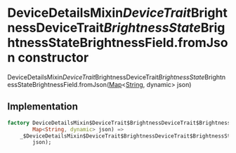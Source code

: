 


# DeviceDetailsMixin$DeviceTrait$BrightnessDeviceTrait$BrightnessState$BrightnessStateBrightnessField.fromJson constructor







DeviceDetailsMixin$DeviceTrait$BrightnessDeviceTrait$BrightnessState$BrightnessStateBrightnessField.fromJson([Map](https://api.flutter.dev/flutter/dart-core/Map-class.html)&lt;[String](https://api.flutter.dev/flutter/dart-core/String-class.html), dynamic> json)





## Implementation

```dart
factory DeviceDetailsMixin$DeviceTrait$BrightnessDeviceTrait$BrightnessState$BrightnessStateBrightnessField.fromJson(
        Map<String, dynamic> json) =>
    _$DeviceDetailsMixin$DeviceTrait$BrightnessDeviceTrait$BrightnessState$BrightnessStateBrightnessFieldFromJson(
        json);
```







